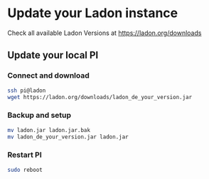 # Update your Ladon instance

Check all available Ladon Versions at https://ladon.org/downloads

## Update your local PI

### Connect and download

```bash
ssh pi@ladon
wget https://ladon.org/downloads/ladon_de_your_version.jar
```

### Backup and setup

```bash
mv ladon.jar ladon.jar.bak
mv ladon_de_your_version.jar ladon.jar
```

### Restart PI

```bash
sudo reboot
```
